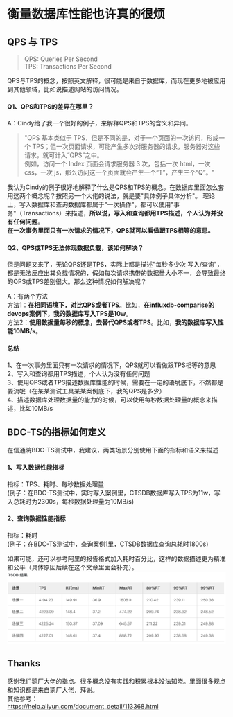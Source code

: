 # 衡量数据库性能也许真的很烦

## QPS 与 TPS
>QPS: Queries Per Second  
>TPS: Transactions Per Second  

QPS与TPS的概念，按照英文解释，很可能是来自于数据库，而现在更多地被应用到其他领域，比如说描述网站的访问情况。  

#### Q1、QPS和TPS的差异在哪里？
A：Cindy给了我一个很好的例子，来解释QPS和TPS的含义和异同。  

>"QPS 基本类似于 TPS，但是不同的是，对于一个页面的一次访问，形成一个 TPS；但一次页面请求，可能产生多次对服务器的请求，服务器对这些请求，就可计入“QPS”之中。  
 例如，访问一个 Index 页面会请求服务器 3 次，包括一次 html，一次 css，一次 js，那么访问这一个页面就会产生一个“T”，产生三个“Q”。"  

我认为Cindy的例子很好地解释了什么是QPS和TPS的概念。在数据库里面怎么套用这两个概念呢？按照另一个大佬的说法，就是要"具体例子具体分析"。
理论上，写入数据库和查询数据库都属于"一次操作"，都可以使用"事务"（Transactions）来描述，**所以说，写入和查询都用TPS描述，个人认为并没有任何问题**。   
**在一次事务里面只有一次请求的情况下，QPS就可以看做跟TPS相等的意思。**  
   

#### Q2、QPS或TPS无法体现数据负载，该如何解决？
但是问题又来了，无论QPS还是TPS，实际上都是描述"每秒多少次 写入/查询"，都是无法反应出其负载情况的，假如每次请求携带的数据量大小不一，会导致最终的QPS或TPS差别很大。那么这种情况如何解决呢？

A：有两个方法  
方法1：**在相同语境下，对比QPS或者TPS**。比如，**在influxdb-comparise的devops案例下，我的数据库写入TPS是10w**。   
方法2：**使用数据量每秒的概念，去替代QPS或者TPS**。比如，**我的数据库写入性能10MB/s**。
  
#### 总结
1、在一次事务里面只有一次请求的情况下，QPS就可以看做跟TPS相等的意思  
2、写入和查询都用TPS描述，个人认为没有任何问题  
3、使用QPS或者TPS描述数据库性能的时候，需要在一定的语境底下，不然都是耍流氓（在某某测试工具某某案例底下，我的QPS是多少）    
4、描述数据库处理数据量的能力的时候，可以使用每秒数据处理量的概念来描述，比如10MB/s    


  
  
## BDC-TS的指标如何定义
在信通院BDC-TS测试中，我建议，两类场景分别使用下面的指标和语义来描述  
#### 1、写入数据性能指标
指标：TPS、耗时、每秒数据处理量  
(例子：在BDC-TS测试中，实时写入案例里，CTSDB数据库写入TPS为11w，写入总耗时为2300s，每秒数据处理量为10MB/s)  
#### 2、查询数据性能指标
指标：耗时  
(例子：在BDC-TS测试中，查询案例1里，CTSDB数据库查询总耗时1800s)  
  
如果可能，还可以参考阿里的报告格式加入耗时百分比，这样的数据描述更为精准和公平（具体原因后续在这个文章里面会补充）。  
![avatar](https://github.com/gdchaochao/gdchaochao.github.io/blob/master/Database/res/20190723091536.png)


## Thanks
感谢我们鹅厂大佬的指点。很多概念没有实践和积累根本没法知晓。里面很多观点和知识都是来自鹅厂大佬，拜谢。  
其他参考：  
https://help.aliyun.com/document_detail/113368.html  
